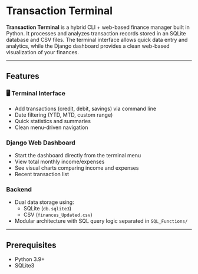 #  Transaction Terminal

**Transaction Terminal** is a hybrid CLI + web-based finance manager built in Python. It processes and analyzes transaction records stored in an SQLite database and CSV files. The terminal interface allows quick data entry and analytics, while the Django dashboard provides a clean web-based visualization of your finances.

---

##  Features

### 🖥 Terminal Interface
- Add transactions (credit, debit, savings) via command line
- Date filtering (YTD, MTD, custom range)
- Quick statistics and summaries
- Clean menu-driven navigation

###  Django Web Dashboard
- Start the dashboard directly from the terminal menu
- View total monthly income/expenses
- See visual charts comparing income and expenses
- Recent transaction list

###  Backend
- Dual data storage using:
  - SQLite (`db.sqlite3`)
  - CSV (`finances_Updated.csv`)
- Modular architecture with SQL query logic separated in `SQL_Functions/`

---

##  Prerequisites

- Python 3.9+
- SQLite3

